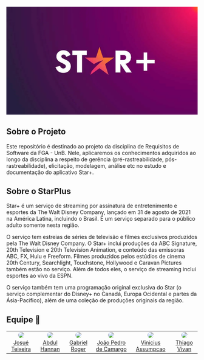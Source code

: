 
![logo-image](/docs/assets/starplus.png)


## Sobre o Projeto

Este repositório é destinado ao projeto da disciplina de Requisitos de Software da FGA - UnB. Nele, aplicaremos os conhecimentos adquiridos ao longo da disciplina a respeito de gerência (pré-rastreabilidade, pós-rastreabilidade), elicitação, modelagem, análise etc no estudo e documentação do aplicativo Star+.

## Sobre o StarPlus

Star+ é um serviço de streaming por assinatura de entretenimento e esportes da The Walt Disney Company, lançado em 31 de agosto de 2021 na América Latina, incluindo o Brasil. É um serviço separado para o público adulto somente nesta região.

O serviço tem estreias de séries de televisão e filmes exclusivos produzidos pela The Walt Disney Company. O Star+ inclui produções da ABC Signature, 20th Television e 20th Television Animation, e conteúdo das emissoras ABC, FX, Hulu e Freeform. Filmes produzidos pelos estúdios de cinema 20th Century, Searchlight, Touchstone, Hollywood e Caravan Pictures também estão no serviço. Além de todos eles, o serviço de streaming inclui esportes ao vivo da ESPN.

O serviço também tem uma programação original exclusiva do Star (o serviço complementar do Disney+ no Canadá, Europa Ocidental e partes da Ásia-Pacífico), além de uma coleção de produções originais da região.

## Equipe 🤝

<table>
    <tr style="text-align: center">
        <td>
            <a href="https://github.com/zjosuez">
                <img style="border-radius: 50%;" src="https://github.com/zjosuez.png" width="100px;"/><br/>
                Josué Teixeira
            </a>
        </td>
        <td>
            <a href="https://github.com/hannanhunny01">
                <img style="border-radius: 50%;" src="https://github.com/hannanhunny01.png" width="100px;"/><br />         
                Abdul Hannan
            </a>
        </td>
        <td>
            <a href="https://github.com/GabrielRoger07">
                <img style="border-radius: 50%;" src="https://github.com/GabrielRoger07.png" width="100px;"/><br />
                Gabriel Roger
            </a>
        </td>
        <td>
            <a href="https://github.com/JoaoPedro0803">
                <img style="border-radius: 50%;" src="https://github.com/JoaoPedro0803.png" width="100px;"/><br />                 
                João Pedro de Camargo
            </a>
        </td>
        <td>
            <a href="https://github.com/viniman27">
                <img style="border-radius: 50%;" src="https://github.com/viniman27.png" width="100px;"/><br />         
                Vinicius Assumpcao
            </a>
        </td>
        <td>
            <a href="https://github.com/thiago-vivan">
                <img style="border-radius: 50%;" src="https://github.com/thiago-vivan.png" width="100px;"/><br />         
                Thiago Vivan
            </a>
        </td>
    </tr>
</table>

 
      